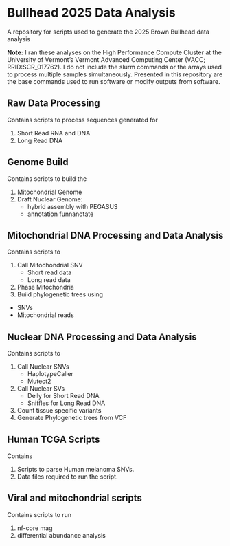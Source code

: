 # Bullhead 2025 Data Analysis
A repository for scripts used to generate the 2025 Brown Bullhead data analysis

**Note:** I ran these analyses on the High Performance Compute Cluster at the University of Vermont’s Vermont Advanced Computing Center (VACC; RRID:SCR_017762).  I do not include the slurm commands or the arrays used to process multiple samples simultaneously. Presented in this repository are the base commands used to run software or modify outputs from software.

## Raw Data Processing
Contains scripts to process sequences generated for
1. Short Read RNA and DNA
2. Long Read DNA

## Genome Build
Contains scripts to build the 
1. Mitochondrial Genome
2. Draft Nuclear Genome:
   * hybrid assembly with PEGASUS
   * annotation funnanotate 

## Mitochondrial DNA Processing and Data Analysis
Contains scripts to
1. Call Mitochondrial SNV
   * Short read data
   * Long read data
2. Phase Mitochondria
3. Build phylogenetic trees using
  * SNVs
  * Mitochondrial reads

## Nuclear DNA Processing and Data Analysis
Contains scripts to
1. Call Nuclear SNVs
   * HaplotypeCaller
   * Mutect2
2. Call Nuclear SVs
   * Delly for Short Read DNA
   * Sniffles for Long Read DNA
3. Count tissue specific variants
4. Generate Phylogenetic trees from VCF

## Human TCGA Scripts
Contains
1. Scripts to parse Human melanoma SNVs.
2. Data files required to run the script.

## Viral and mitochondrial scripts
Contains scripts to run
1. nf-core mag
2. differential abundance analysis
